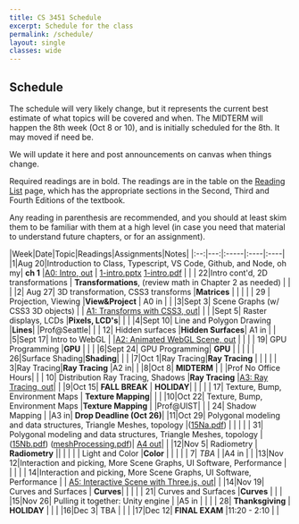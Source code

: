 ```yaml
---
title: CS 3451 Schedule
excerpt: Schedule for the class
permalink: /schedule/
layout: single
classes: wide
---
```


## Schedule

The schedule will very likely change, but it represents the current best estimate of what topics will be covered and when.  The MIDTERM will happen the 8th week (Oct 8 or 10), and is initially scheduled for the 8th.  It may moved if need be. 

We will update it here and post announcements on canvas when things change.

Required readings are in bold. The readings are in the table on the [Reading List](/readings/) page, which has the appropriate sections in the Second, Third and Fourth Editions of the textbook.

Any reading in parenthesis are recommended, and you should at least skim them to be familiar with them at a high level (in case you need that material to understand future chapters, or for an assignment).

|Week|Date|Topic|Readings|Assignments|Notes|
|:--:|---:|:-----|:----|:----|
|1|Aug 20|Introduction to Class, Typescript, VS Code, Github, and Node, oh my| **ch 1** |[A0: Intro, out](https://github.com/cs3451/f19-a0) | [1-intro.pptx](/assets/1-intro.pptx) [1-intro.pdf](/assets/1-intro.pdf) |
| | 22|Intro cont'd, 2D transformations | **Transformations**, (review math in Chapter 2 as needed) |  | |
|2| Aug 27| 3D transformation, CSS3 transforms  |**Matrices**  |  | |
| | 29 | Projection, Viewing |**View&Project** | A0 in | |
|3|Sept 3| Scene Graphs (w/ CSS3 3D objects) | | [A1: Transforms with CSS3, out](https://github.com/cs3451/f19-a1)| |
| |Sept 5| Raster displays, LCDs |**Pixels, LCD's**|  | |
|4|Sept 10| Line and Polygon Drawing  |**Lines**|  |Prof@Seattle|
| | 12| Hidden surfaces |**Hidden Surfaces**| A1 in | |
|5|Sept 17| Intro to WebGL | |[A2: Animated WebGL Scene, out](hhttps://github.com/cs3451/f19-a2) | |
| | 19| GPU Programming |**GPU**  | | |
|6|Sept 24| GPU Programming| **GPU** | | |
| | 26|Surface Shading|**Shading**| | |
|7|Oct 1|Ray Tracing|**Ray Tracing** | | |
| |  3|Ray Tracing|**Ray Tracing** |A2 in| |
|8|Oct 8|  **MIDTERM** | | |Prof No Office Hours|
| | 10| Distribution Ray Tracing, Shadows |**Ray Tracing** |[A3: Ray Tracing, out](https://github.com/cs3451/f19-a3)| |
|9|Oct 15| **FALL BREAK** | **HOLIDAY**|  | |
| | 17| Texture, Bump, Environment Maps | **Texture Mapping**| | |
|10|Oct 22| Texture, Bump, Environment Maps |**Texture Mapping** | |Prof@UIST|
| | 24| Shadow Mapping | |A3 in| **Drop Deadline (Oct 26)**|
|11|Oct 29| Polygonal modeling and data structures, Triangle Meshes, topology |([15Na.pdf](files/15Na.pdf)) | | |
| | 31| Polygonal modeling and data structures, Triangle Meshes, topology |([15Nb.pdf](files/15Nb.pdf)) ([meshProcessing.pdf](files/meshProcessing.ppt.pdf))| [A4 out](https://github.com/cs3451/f19-a4)| | 
|12|Nov 5| Radiometry | **Radiometry** || |
| | | Light and Color |**Color** | | |
| | 7|  _TBA_ |  |A4 in | |
|13|Nov 12|Interaction and picking, More Scene Graphs, UI Software, Performance | | |
| | 14|Interaction and picking, More Scene Graphs, UI Software, Performance | | [A5: Interactive Scene with Three.js, out](https://github.com/cs3451/f19-a5)| |
|14|Nov 19| Curves and Surfaces | **Curves**| | |
| | 21| Curves and Surfaces |**Curves** | | |
|15|Nov 26| Pulling it together: Unity engine | |A5 in | |
| | 28| **Thanksgiving** | **HOLIDAY** | | |
|16|Dec 3| TBA | | |
|17|Dec 12| **FINAL EXAM** |11:20 - 2:10 | |


